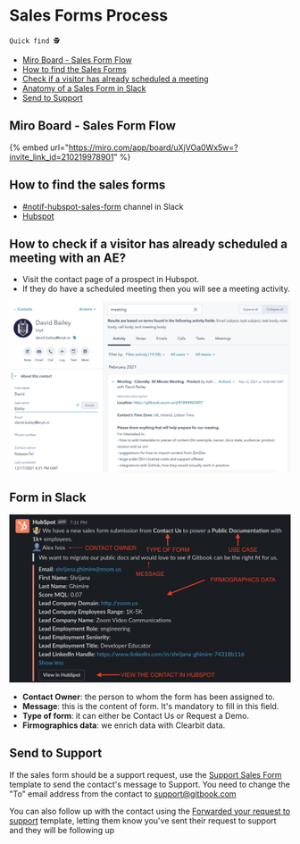 # Sales Forms Process

`Quick find 🕵️`

* [Miro Board - Sales Form Flow](sales-forms-process.md#undefined)
* [How to find the Sales Forms](sales-forms-process.md#find-the-forms)
* [Check if a visitor has already scheduled a meeting](sales-forms-process.md#how-to-check-if-a-visitor-has-already-scheduled-a-meeting-with-an-ae)
* [Anatomy of a Sales Form in Slack](sales-forms-process.md#form-in-slack)
* [Send to Support](sales-forms-process.md#send-to-support)

## Miro Board - Sales Form Flow

{% embed url="https://miro.com/app/board/uXjVOa0Wx5w=?invite_link_id=210219978901" %}

## How to find the sales forms

* [#notif-hubspot-sales-form](https://gitbook.slack.com/archives/C01QCP9T9JT) channel in Slack
* [Hubspot](https://app.hubspot.com/tasks/8443689/view/all)

## How to check if a visitor has already scheduled a meeting with an AE?

* Visit the contact page of a prospect in Hubspot.&#x20;
* If they do have a scheduled meeting then you will see a meeting activity.

![](<../../.gitbook/assets/Screenshot 2021-12-20 at 12.41.53.png>)

## Form in Slack

![](<../../.gitbook/assets/Screenshot 2021-12-07 at 10.29.40.png>)

* **Contact Owner**: the person to whom the form has been assigned to.
* **Message**: this is the content of form. It's mandatory to fill in this field.
* **Type of form**: it can either be Contact Us or Request a Demo.
* **Firmographics data**: we enrich data with Clearbit data.

## Send to Support

If the sales form should be a support request, use the [Support Sales Form](https://app.hubspot.com/templates/8443689/edit/19997346) template to send the contact's message to Support. You need to change the "To" email address from the contact to support@gitbook.com

You can also follow up with the contact using the [Forwarded your request to support](https://app.hubspot.com/templates/8443689/edit/27041681) template, letting them know you've sent their request to support and they will be following up&#x20;


